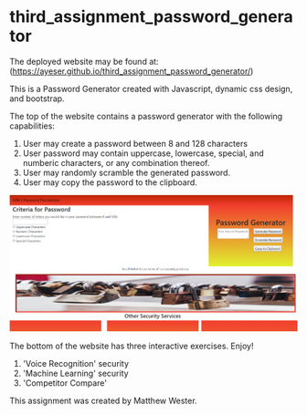 # third_assignment_password_generator

The deployed website may be found at: (https://ayeser.github.io/third_assignment_password_generator/)

This is a Password Generator created with Javascript, dynamic css design, and bootstrap.

The top of the website contains a password generator with the following capabilities:
1. User may create a password between 8 and 128 characters
2. User password may contain uppercase, lowercase, special, and numberic characters, or any combination thereof.
3. User may randomly scramble the generated password.
4. User may copy the password to the clipboard.

![alt text](https://github.com/Ayeser/third_assignment_password_generator/blob/master/passwordGenerator.png?raw=true "Password Generator Site")


The bottom of the website has three interactive exercises. Enjoy!
1. 'Voice Recognition' security
2. 'Machine Learning' security
3. 'Competitor Compare'

This assignment was created by Matthew Wester.
